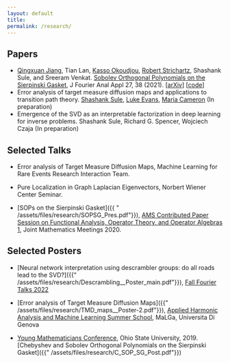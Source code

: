 ```yaml
---
layout: default
title: 
permalink: /research/
---
```


## Papers 

- [Qingxuan Jiang](https://scholar.google.com/citations?user=D7TlJL4AAAAJ&hl=en), Tian Lan, [Kasso Okoudjou](https://math.tufts.edu/people/facultyOkoudjou.htm), [Robert Strichartz](https://math.cornell.edu/robert-s-strichartz), Shashank Sule, and Sreeram Venkat. [Sobolev Orthogonal Polynomials on the Sierpinski Gasket](https://link.springer.com/article/10.1007/s00041-021-09819-0#citeas), J Fourier Anal Appl 27, 38 (2021). [[arXiv](https://arxiv.org/abs/2010.00107)] [[code](https://github.com/s769/op_on_sg)]
- Error analysis of target measure diffusion maps and applications to transition path theory. [Shashank Sule](https://shashanksule.github.io/website/research/), [Luke Evans](https://www.math.umd.edu/~evansal/), [Maria Cameron]() (In preparation)
- Emergence of the SVD as an interpretable factorization in deep learning for inverse problems. Shashank Sule, Richard G. Spencer, Wojciech Czaja (In preparation)

## Selected Talks 

- Error analysis of Target Measure Diffusion Maps, Machine Learning for Rare Events Research Interaction Team. 

- Pure Localization in Graph Laplacian Eigenvectors, Norbert Wiener Center Seminar.

- [SOPs on the Sierpinski Gasket]({{ " /assets/files/research/SOPSG_Pres.pdf"}}), [AMS Contributed Paper Session on Functional Analysis, Operator Theory, and Operator Algebras 1](https://www.jointmathematicsmeetings.org/meetings/national/jmm2020/2245_program_wednesday.html#2245:AMSCP15), Joint Mathematics Meetings 2020.

## Selected Posters 

- [Neural network interpretation using descrambler groups: do all roads lead to the SVD?]({{" /assets/files/research/Descrambling__Poster_main.pdf"}}), [Fall Fourier Talks 2022](https://www.norbertwiener.umd.edu/FFT/2022/index.html)

- [Error analysis of Target Measure Diffusion Maps]({{" /assets/files/research/TMD_maps__Poster-2.pdf"}}), [Applied Harmonic Analysis and Machine Learning Summer School](https://malga.unige.it/education/schools/ahaml2022/), MaLGa, Universita Di Genova 

- [Young Mathematicians Conference](https://ymc.math.osu.edu/2019/program.php), Ohio State University, 2019. [Chebyshev and Sobolev Orthogonal Polynomials on the Sierpinski Gasket]({{" /assets/files/research/C_SOP_SG_Post.pdf"}})

